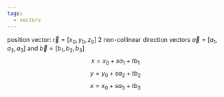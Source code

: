 ```yaml
---
tags:
  - vectors
---
```

position vector: $\vec{r}=[x_{0},y_{0},z_{0}]$ 
2 non-collinear direction vectors $\vec{a}=[a_{1},a_{2},a_{3}]$ and $\vec{b}=[b_{1},b_{2},b_{3}]$
$$x=x_{0}+sa_{1}+tb_{1}$$
$$y=y_{0}+sa_{2}+tb_{2}$$
$$x=x_{0}+sa_{3}+tb_{3}$$